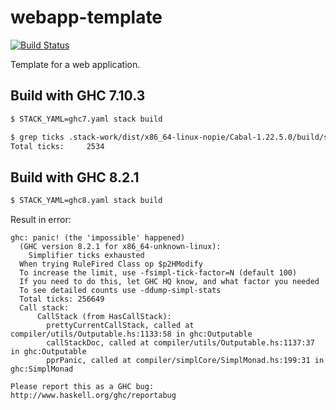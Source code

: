 # webapp-template

[![Build Status](https://travis-ci.org/4e6/webapp-template-hs.svg?branch=master)](https://travis-ci.org/4e6/webapp-template-hs)

Template for a web application.

## Build with GHC 7.10.3

``` bash
$ STACK_YAML=ghc7.yaml stack build

$ grep ticks .stack-work/dist/x86_64-linux-nopie/Cabal-1.22.5.0/build/src/Runner.dump-simpl-stats
Total ticks:     2534

```

## Build with GHC 8.2.1

``` bash
$ STACK_YAML=ghc8.yaml stack build
```

Result in error:

```
ghc: panic! (the 'impossible' happened)
  (GHC version 8.2.1 for x86_64-unknown-linux):
	Simplifier ticks exhausted
  When trying RuleFired Class op $p2HModify
  To increase the limit, use -fsimpl-tick-factor=N (default 100)
  If you need to do this, let GHC HQ know, and what factor you needed
  To see detailed counts use -ddump-simpl-stats
  Total ticks: 256649
  Call stack:
      CallStack (from HasCallStack):
        prettyCurrentCallStack, called at compiler/utils/Outputable.hs:1133:58 in ghc:Outputable
        callStackDoc, called at compiler/utils/Outputable.hs:1137:37 in ghc:Outputable
        pprPanic, called at compiler/simplCore/SimplMonad.hs:199:31 in ghc:SimplMonad

Please report this as a GHC bug:  http://www.haskell.org/ghc/reportabug
```
